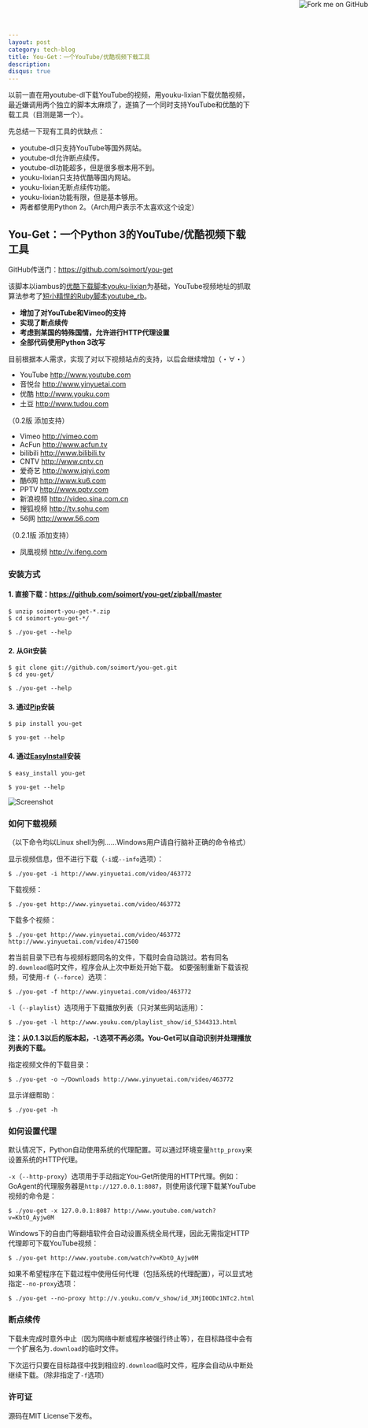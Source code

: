 ```yaml
---
layout: post
category: tech-blog
title: You-Get：一个YouTube/优酷视频下载工具
description: 
disqus: true
---
```


以前一直在用youtube-dl下载YouTube的视频，用youku-lixian下载优酷视频，  
最近嫌调用两个独立的脚本太麻烦了，遂搞了一个同时支持YouTube和优酷的下载工具（目测是第一个）。

先总结一下现有工具的优缺点：

* youtube-dl只支持YouTube等国外网站。
* youtube-dl允许断点续传。
* youtube-dl功能超多，但是很多根本用不到。
* youku-lixian只支持优酷等国内网站。
* youku-lixian无断点续传功能。
* youku-lixian功能有限，但是基本够用。
* 两者都使用Python 2。（Arch用户表示不太喜欢这个设定）

## You-Get：一个Python 3的YouTube/优酷视频下载工具
GitHub传送门：<https://github.com/soimort/you-get>

该脚本以iambus的[优酷下载脚本youku-lixian](https://github.com/iambus/youku-lixian)为基础，YouTube视频地址的抓取算法参考了[短小精悍的Ruby脚本youtube_rb](https://github.com/davidgaya/youtube_rb)。

* __增加了对YouTube和Vimeo的支持__
* __实现了断点续传__
* __考虑到某国的特殊国情，允许进行HTTP代理设置__
* __全部代码使用Python 3改写__

目前根据本人需求，实现了对以下视频站点的支持，以后会继续增加（・∀・）

* YouTube <http://www.youtube.com>
* 音悦台 <http://www.yinyuetai.com>
* 优酷 <http://www.youku.com>
* 土豆 <http://www.tudou.com>

（0.2版 添加支持）

* Vimeo <http://vimeo.com>
* AcFun <http://www.acfun.tv>
* bilibili <http://www.bilibili.tv>
* CNTV <http://www.cntv.cn>
* 爱奇艺 <http://www.iqiyi.com>
* 酷6网 <http://www.ku6.com>
* PPTV <http://www.pptv.com>
* 新浪视频 <http://video.sina.com.cn>
* 搜狐视频 <http://tv.sohu.com>
* 56网 <http://www.56.com>

（0.2.1版 添加支持）

* 凤凰视频 <http://v.ifeng.com>

### 安装方式

#### 1. 直接下载：<https://github.com/soimort/you-get/zipball/master>

    $ unzip soimort-you-get-*.zip 
    $ cd soimort-you-get-*/
    
    $ ./you-get --help

#### 2. 从Git安装

    $ git clone git://github.com/soimort/you-get.git
    $ cd you-get/
    
    $ ./you-get --help

#### 3. 通过[Pip](http://www.pip-installer.org/)安装

    $ pip install you-get
    
    $ you-get --help

#### 4. 通过[EasyInstall](http://pypi.python.org/pypi/setuptools)安装

    $ easy_install you-get
    
    $ you-get --help

![Screenshot](http://i.imgur.com/kZi4s.png)

### 如何下载视频

（以下命令均以Linux shell为例……Windows用户请自行脑补正确的命令格式）

显示视频信息，但不进行下载（`-i`或`--info`选项）：

    $ ./you-get -i http://www.yinyuetai.com/video/463772

下载视频：

    $ ./you-get http://www.yinyuetai.com/video/463772

下载多个视频：

    $ ./you-get http://www.yinyuetai.com/video/463772 http://www.yinyuetai.com/video/471500

若当前目录下已有与视频标题同名的文件，下载时会自动跳过。若有同名的`.download`临时文件，程序会从上次中断处开始下载。
如要强制重新下载该视频，可使用`-f`（`--force`）选项：

    $ ./you-get -f http://www.yinyuetai.com/video/463772

`-l`（`--playlist`）选项用于下载播放列表（只对某些网站适用）：

    $ ./you-get -l http://www.youku.com/playlist_show/id_5344313.html

__注：从0.1.3以后的版本起，`-l`选项不再必须。You-Get可以自动识别并处理播放列表的下载。__

指定视频文件的下载目录：

    $ ./you-get -o ~/Downloads http://www.yinyuetai.com/video/463772

显示详细帮助：

    $ ./you-get -h

### 如何设置代理

默认情况下，Python自动使用系统的代理配置。可以通过环境变量`http_proxy`来设置系统的HTTP代理。

`-x`（`--http-proxy`）选项用于手动指定You-Get所使用的HTTP代理。例如：GoAgent的代理服务器是`http://127.0.0.1:8087`，则使用该代理下载某YouTube视频的命令是：

    $ ./you-get -x 127.0.0.1:8087 http://www.youtube.com/watch?v=KbtO_Ayjw0M

Windows下的自由门等翻墙软件会自动设置系统全局代理，因此无需指定HTTP代理即可下载YouTube视频：

    $ ./you-get http://www.youtube.com/watch?v=KbtO_Ayjw0M

如果不希望程序在下载过程中使用任何代理（包括系统的代理配置），可以显式地指定`--no-proxy`选项：

    $ ./you-get --no-proxy http://v.youku.com/v_show/id_XMjI0ODc1NTc2.html

### 断点续传

下载未完成时意外中止（因为网络中断或程序被强行终止等），在目标路径中会有一个扩展名为`.download`的临时文件。

下次运行只要在目标路径中找到相应的`.download`临时文件，程序会自动从中断处继续下载。（除非指定了`-f`选项）

### 许可证

源码在MIT License下发布。

<a href="https://github.com/soimort/you-get"><img style="position: absolute; top: 0; right: 0; border: 0;" src="https://s3.amazonaws.com/github/ribbons/forkme_right_orange_ff7600.png" alt="Fork me on GitHub"></a>

